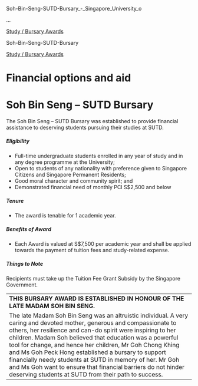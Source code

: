 Soh-Bin-Seng-SUTD-Bursary_-_Singapore_University_o



…

 [Study / Bursary Awards](/admissions/undergraduate/financing-options-and-aid/financial-aid/study-bursary-awards) 

Soh-Bin-Seng-SUTD-Bursary

[Study / Bursary Awards](https://www.sutd.edu.sg/admissions/undergraduate/financing-options-and-aid/financial-aid/study-bursary-awards)

Financial options and aid
=========================

Soh Bin Seng – SUTD Bursary
===========================

The Soh Bin Seng – SUTD Bursary was established to provide financial assistance to deserving students pursuing their studies at SUTD.

##### **Eligibility**

* Full-time undergraduate students enrolled in any year of study and in any degree programme at the University;
* Open to students of any nationality with preference given to Singapore Citizens and Singapore Permanent Residents;
* Good moral character and community spirit; and
* Demonstrated financial need of monthly PCI S$2,500 and below

##### **Tenure**

* The award is tenable for 1 academic year.

##### **Benefits of Award**

* Each Award is valued at S$7,500 per academic year and shall be applied towards the payment of tuition fees and study-related expense.

##### **Things to Note**

Recipients must take up the Tuition Fee Grant Subsidy by the Singapore Government.

|  |
| --- |
| **THIS BURSARY AWARD IS ESTABLISHED IN HONOUR OF THE LATE MADAM SOH BIN SENG.** |
| The late Madam Soh Bin Seng was an altruistic individual. A very caring and devoted mother, generous and compassionate to others, her resilience and can-do spirit were inspiring to her children.   Madam Soh believed that education was a powerful tool for change, and hence her children, Mr Goh Chong Khing and Ms Goh Peck Hong established a bursary to support financially needy students at SUTD in memory of her.    Mr Goh and Ms Goh want to ensure that financial barriers do not hinder deserving students at SUTD from their path to success. |

